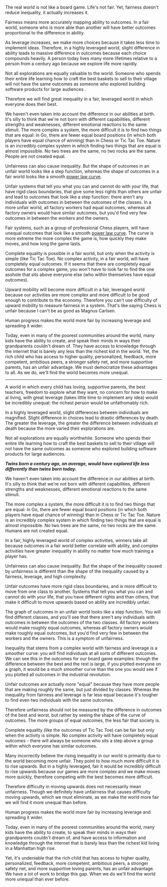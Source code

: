 
The real world is not like a board game. Life's not fair. Yet, fairness doesn't reduce inequality, it actually increases it.

Fairness means more accurately mapping ability to outcomes. In a fair world, someone who is more able than another will have better outcomes proportional to the difference in ability.

As leverage increases, we make more choices because it takes less time to implement ideas. Therefore, in a highly leveraged world, slight difference in ability leads to massive difference in outcomes because each choice compounds heavily. A person today lives many more lifetimes relative to a person from a century ago because we explore life more rapidly.

Not all explorations are equally valuable to the world. Someone who spends their entire life learning how to craft the best baskets to sell to their village will not have the same outcomes as someone who explored building software products for large audiences <FootnoteReference number={4} />.

Therefore we will find great inequality in a fair, leveraged world in which everyone does their best.

We haven't even taken into account the difference in our abilities at birth. It's silly to think that we're not born with different capabilities, different strengths and weaknesses, different emotional reactions to the same stimuli. The more complex a system, the more difficult it is to find two things that are equal: in Go, there are fewer equal board positions (in which both players have equal chance of winning) than in Chess or Tic Tac Toe. Nature is an incredibly complex system in which finding two things that are equal is almost impossible. No two trees are the same, no two rocks are the same. People are not created equal.

Unfairness can also cause inequality. But the shape of outcomes in an unfair world looks like a step function, whereas the shape of outcomes in a fair world looks like a smooth [power law curve](https://en.wikipedia.org/wiki/Power_law).

Unfair systems that tell you what you can and cannot do with your life, that have rigid class boundaries, that give some less rights than others are unfair and lead to outcomes that look like a step function: there aren't any individuals with outcomes in between the outcomes of the classes. In a more unfair world, all factory workers had equal outcomes, whereas all factory owners would have similar outcomes, but you'd find very few outcomes in between the workers and the owners.

Fair systems, such as a group of professional Chess players, will have unequal outcomes that look like a smooth [power law curve](https://en.wikipedia.org/wiki/Power_law). The curve is more extreme the more complex the game is, how quickly they make moves, and how long the game lasts.

Complete equality is possible in a fair world, but only when the activity is simple (like Tic Tac Toe). No complex activity, in a fair world, will have completely equal outcomes. If it seems that there are completely equal outcomes for a complex game, you won't have to look far to find the one asshole that sits above everyone else (who within themselves have equal outcomes).

Upward mobility will become more difficult in a fair, leveraged world because our activities are more complex and more difficult to be good enough to contribute to the economy. Therefore you can't use difficulty of upward mobility to measure fairness in a system. That's like saying Chess is unfair because I can't be as good as Magnus Carlsen.

Human progress makes the world more fair by increasing leverage and spreading it wider.

Today, even in many of the poorest communities around the world, many kids have the ability to create, and speak their minds in ways their grandparents couldn't dream of. They have access to knowledge through the internet that is barely any less than the richest kid in the world. Yet, the rich child who has access to higher quality, personalized, feedback, more competent, ambitious peers, a stronger safety net, and more supportive parents, has an unfair advantage. We must democratize these advantages to all. As we do, we'll find the world becomes more unequal.


---











A world in which every child has loving, supportive parents, the best teachers, freedom to explore what they want, no concern for how to make al living, with great leverage (takes little time to implement any idea) would be incredibly unequal: the richest person would be unfathomably rich.

In a highly leveraged world, slight differences between individuals are magnified. Slight difference in choices lead to drastic differences by death. The greater the leverage, the greater the difference between individuals at death because the more varied their explorations are.

Not all explorations are equally worthwhile. Someone who spends their entire life learning how to craft the best baskets to sell to their village will not have the same outcomes as someone who explored building software products for large audiences.<FootnoteReference number={4} />

***Twins born a century ago, on average, would have explored life less differently than twins born today.***

We haven't even taken into account the difference in our abilities at birth. It's silly to think that we're not born with different capabilities, different strengths and weaknesses, different emotional reactions to the same stimuli. 

The more complex a system, the more difficult it is to find two things that are equal: in Go, there are fewer equal board positions (in which both players have equal chance of winning) than in Chess or Tic Tac Toe. Nature is an incredibly complex system in which finding two things that are equal is almost impossible. No two trees are the same, no two rocks are the same. Humans are not created equal.

In a fair, highly leveraged world of complex activities, winners take all because outcomes in a fair world better correlate with ability, and complex activities have greater inequality in ability no matter how much training a player has.

Unfairness can also cause inequality. But the shape of the inequality caused by unfairness is different than the shape of the inequality caused by a fairness, leverage, and high complexity.

Unfair outcomes have more rigid class boundaries, and is more difficult to move from one class to another. Systems that tell you what you can and cannot do with your life, that you have different rights and than others, that make it difficult to move upwards based on ability are incredibly unfair.

The graph of outcomes in an unfair world looks like a step function. You will find different classes, and you'll see that there aren't any individuals with outcomes in between the outcomes of the two classes. All factory workers would make roughly equal outcomes, whereas all factory owners would make roughly equal outcomes, but you'd find very few in between the workers and the owners. This is a symptom of unfairness.

Inequality that stems from a complex world with fairness and leverage is a smoother curve: you will find individuals at all sorts of different outcomes. We can see this in the outcomes for our board game examples: though the difference between the best and the rest is large, if you plotted everyone on a graph, it would be a much smoother curve than the one you would see if you plotted all outcomes in the industrial revolution.

Unfair outcomes are actually more "equal" because they have more people that are making roughly the same, but just divided by classes. Whereas the inequality from fairness and leverage is far less equal because it's tougher to find even two individuals with the same outcomes.

Therefore unfairness should not be measured by the difference in outcomes of the best and worst, but rather by seeing the shape of the curve of outcomes. The more groups of equal outcomes, the less fair that society is.

Complete equality (like the outcomes of Tic Tac Toe) can be fair but only when the activity is simple. No complex activity will have completely equal outcomes - there will always be someone who sits a step above a group within which everyone has similar outcomes.

Many incorrectly believe the rising inequality in our world is primarily due to the world becoming more unfair. They point to how much more difficult it is to rise upwards. But in a highly leveraged, fair it would be incredibly difficult to rise upwards because our games are more complex and we make moves more quickly, therefore competing with the best becomes more difficult.

Therefore difficulty in moving upwards does not necessarily mean unfairness. Though we definitely have unfairness that causes difficulty moving upwards, which we must eliminate, as we make the world more fair we will find it more unequal than before.

Human progress makes the world more fair by increasing leverage and spreading it wider.

Today, even in many of the poorest communities around the world, many kids have the ability to create, to speak their minds in ways their grandparents couldn't dream of, and have access to information and knowledge through the internet that is barely less than the richest kid living in a Manhattan high rise.

Yet, it's undeniable that the rich child that has access to higher quality, personalized, feedback, more competent, ambitious peers, a stronger safety net, and more supportive loving parents, has an unfair advantage. We have a lot of work to bridge this gap. When we do we'll find the world more unequal than ever before.